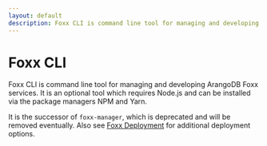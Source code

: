 ```yaml
---
layout: default
description: Foxx CLI is command line tool for managing and developing ArangoDBFoxx services
---
```


# Foxx CLI

Foxx CLI is command line tool for managing and developing ArangoDB
Foxx services. It is an optional tool which requires Node.js and
can be installed via the package managers NPM and Yarn.

It is the successor of `foxx-manager`, which is deprecated and will be
removed eventually. Also see [Foxx Deployment](foxx-deployment.html)
for additional deployment options.
